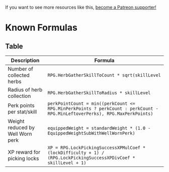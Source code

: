 <!-- TITLE: Known Formulas -->

If you want to see more resources like this, [become a Patreon supporter!](https://www.patreon.com/fireundubh) 

# Known Formulas
## Table

Description | Formula
--- | ---
Number of collected herbs | `RPG.HerbGatherSkillToCount * sqrt(skillLevel`
Radius of herb collection | `RPG.HerbGatherSkillToRadius * skillLevel`
Perk points per stat/skill | `perkPointCount = min((perkCount <= RPG.MinPerkPoints ? perkCount : perkCount - RPG.MinLeftoverPerks), RPG.MaxPerkPoints)`
Weight reduced by Well Worn perk | `equippedWeight = standardWeight * (1.0 - EquippedWeightSubWithWellWornPerk)`
XP reward for picking locks | `XP = RPG.LockPickingSuccessXPMulCoef * (lockDifficulty + 1) / (RPG.LockPickingSuccessXPDivCoef * skillLevel + 1)`
